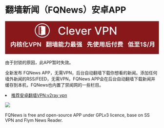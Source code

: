 # 翻墙新闻（FQNews）安卓APP
[![](https://github.com/vpn-wiki/fanqiang/blob/master/vpn-wiki/clever-vpn.png)](https://www.clever-vpn.net)

由于封锁的原因，此APP暂时失效。

全新发布 FQNews APP，无需VPN，后台自动翻墙下载你想看的新闻。添加任何墙外新闻的RSS/FEED，无需VPN，FQNews APP会在后台自动翻墙下载新闻并缓存到本机，FQNews也内置了禁闻网的一些栏目。

<li><a href="https://github.com/vpn-wiki/v2ray.vpn" target="_blank">推荐安卓翻墙VPN:v2ray vpn</a></li>

<p><img src="https://camo.githubusercontent.com/bdaf711a93d64d0bb5e5abfc346a8b84ea47f164/68747470733a2f2f706c61792e676f6f676c652e636f6d2f696e746c2f656e5f75732f6261646765732f696d616765732f67656e657269632f656e2d706c61792d62616467652e706e67" style="max-width:100%">
</p>

FQNews is free and open-source APP under GPLv3 licence, base on SS VPN and Flym News Reader.

